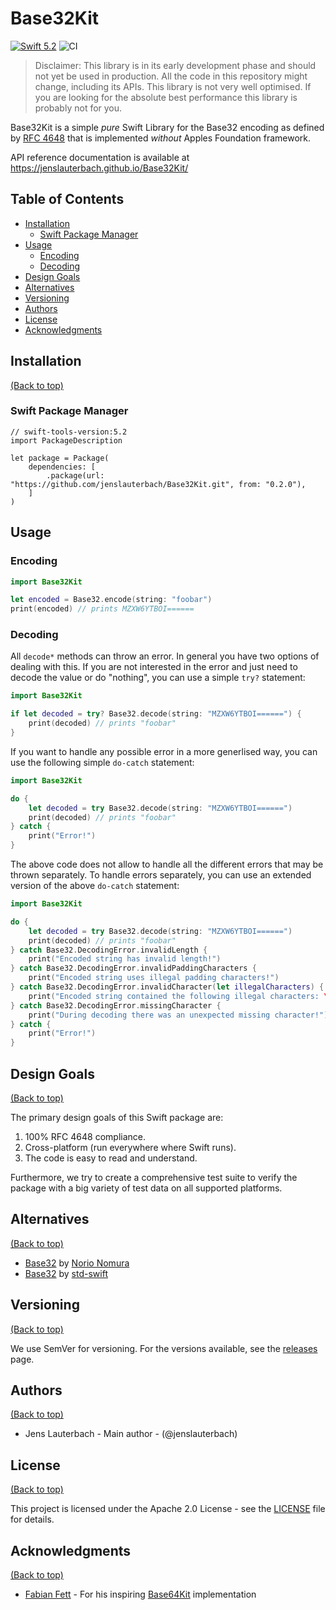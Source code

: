 # Base32Kit

[![Swift 5.2](https://img.shields.io/badge/Swift-5.2-orange.svg)](https://swift.org)
![CI](https://github.com/jenslauterbach/Base32Kit/workflows/Build%20and%20Test/badge.svg)

> Disclaimer: This library is in its early development phase and should not yet be used in production. All the code in this repository might change, including its APIs. This library is not very well optimised. If you are looking for the absolute best performance this library is probably not for you.

Base32Kit is a simple _pure_ Swift Library for the Base32 encoding as defined by [RFC 4648](https://tools.ietf.org/html/rfc4648) that is implemented _without_ Apples Foundation framework.

API reference documentation is available at https://jenslauterbach.github.io/Base32Kit/

## Table of Contents

- [Installation](#installation)
  - [Swift Package Manager](#swift-package-manager)
- [Usage](#usage)
  - [Encoding](#encoding)
  - [Decoding](#decoding)
- [Design Goals](#design-goals)
- [Alternatives](#alternatives)
- [Versioning](#versioning)
- [Authors](#authors)
- [License](#license)
- [Acknowledgments](#acknowledgments)

## Installation

[(Back to top)](#table-of-contents)

### Swift Package Manager

```
// swift-tools-version:5.2
import PackageDescription

let package = Package(
    dependencies: [
        .package(url: "https://github.com/jenslauterbach/Base32Kit.git", from: "0.2.0"),
    ]
)
```

## Usage

### Encoding

```Swift
import Base32Kit

let encoded = Base32.encode(string: "foobar")
print(encoded) // prints MZXW6YTBOI======
```

### Decoding

All `decode*` methods can throw an error. In general you have two options of dealing with this. If you are not interested in the error and just need to decode the value or do "nothing", you can use a simple `try?` statement:

```Swift
import Base32Kit

if let decoded = try? Base32.decode(string: "MZXW6YTBOI======") {
    print(decoded) // prints "foobar"
}
```

If you want to handle any possible error in a more generlised way, you can use the following simple `do-catch` statement:

```Swift
import Base32Kit

do {
    let decoded = try Base32.decode(string: "MZXW6YTBOI======")
    print(decoded) // prints "foobar"
} catch {
    print("Error!")
}
```

The above code does not allow to handle all the different errors that may be thrown separately. To handle errors separately, you can use an extended version of the above `do-catch` statement:

```Swift
import Base32Kit

do {
    let decoded = try Base32.decode(string: "MZXW6YTBOI======")
    print(decoded) // prints "foobar"
} catch Base32.DecodingError.invalidLength {
    print("Encoded string has invalid length!")
} catch Base32.DecodingError.invalidPaddingCharacters {
    print("Encoded string uses illegal padding characters!")
} catch Base32.DecodingError.invalidCharacter(let illegalCharacters) {
    print("Encoded string contained the following illegal characters: \(illegalCharacters)")
} catch Base32.DecodingError.missingCharacter {
    print("During decoding there was an unexpected missing character!")
} catch {
    print("Error!")
}
```

## Design Goals

[(Back to top)](#table-of-contents)

The primary design goals of this Swift package are:

1. 100% RFC 4648 compliance.
2. Cross-platform (run everywhere where Swift runs).
2. The code is easy to read and understand.

Furthermore, we try to create a comprehensive test suite to verify the package with a big variety of test data on all supported platforms.

## Alternatives

[(Back to top)](#table-of-contents)

- [Base32](https://github.com/norio-nomura/Base32) by [Norio Nomura](https://github.com/norio-nomura)
- [Base32](https://github.com/std-swift/Base32) by [std-swift](https://github.com/std-swift)

## Versioning

[(Back to top)](#table-of-contents)

We use SemVer for versioning. For the versions available, see the [releases](https://github.com/jenslauterbach/Base32Kit/releases) page.

## Authors

[(Back to top)](#table-of-contents)

* Jens Lauterbach - Main author - (@jenslauterbach)

## License

[(Back to top)](#table-of-contents)

This project is licensed under the Apache 2.0 License - see the [LICENSE](https://github.com/jenslauterbach/Base32Kit/blob/master/LICENSE) file for details.

## Acknowledgments

[(Back to top)](#table-of-contents)

* [Fabian Fett](https://github.com/fabianfett) - For his inspiring [Base64Kit](https://github.com/fabianfett/swift-base64-kit) implementation
